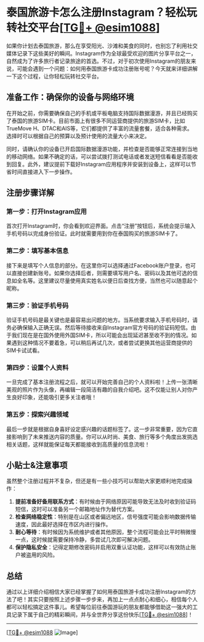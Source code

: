 # 泰国旅游卡怎么注册Instagram？轻松玩转社交平台[[TG💪+ @esim1088](https://t.me/s/esim1088)]

如果你计划去泰国旅游，那么在享受阳光、沙滩和美食的同时，也别忘了利用社交媒体记录下这些美好的瞬间。Instagram作为全球最受欢迎的图片分享平台之一，自然成为了许多旅行者记录旅途的首选。不过，对于初次使用Instagram的朋友来说，可能会遇到一个问题：如何用泰国旅游卡成功注册账号呢？今天就来详细讲解一下这个过程，让你轻松玩转社交平台。

## 准备工作：确保你的设备与网络环境

在开始之前，你需要确保自己的手机或平板电脑支持国际数据漫游，并且已经购买了泰国的旅游SIM卡。目前市面上有很多不同运营商提供的旅游SIM卡，比如TrueMove H、DTAC和AIS等，它们都提供了丰富的流量套餐，适合各种需求。选择时可以根据自己的预算以及预计使用的流量大小来决定。

同时，请确认你的设备已开启国际数据漫游功能，并检查是否能够正常连接到当地的移动网络。如果不确定的话，可以尝试拨打测试电话或者发送短信看看是否能收到回复。此外，建议提前下载好Instagram应用程序并安装到设备上，这样可以节省时间直接进入下一步操作。

## 注册步骤详解

### 第一步：打开Instagram应用

首次打开Instagram时，你会看到欢迎界面。点击“注册”按钮后，系统会提示输入手机号码以完成身份验证。此时就需要用到你在泰国购买的旅游SIM卡了。

### 第二步：填写基本信息

接下来是填写个人信息的部分。在这里你可以选择通过Facebook账户登录，也可以直接创建新账号。如果你选择后者，则需要填写用户名、密码以及其他可选的信息如全名等。这里建议尽量使用真实姓名以便日后查找方便，当然也可以随意起个昵称。

### 第三步：验证手机号码

验证手机号码是最关键也是最容易出问题的地方。当系统要求输入手机号码时，请务必确保输入正确无误。然后等待接收来自Instagram官方号码的验证码短信。由于我们现在是在国外使用外国SIM卡，所以可能会出现延迟甚至收不到的情况。如果遇到这种情况不要着急，可以稍后再试几次，或者尝试更换其他运营商提供的SIM卡试试看。

### 第四步：设置个人资料

一旦完成了基本注册流程之后，就可以开始完善自己的个人资料啦！上传一张清晰美观的照片作为头像，再编辑一段简洁有趣的自我介绍吧。这不仅能让别人对你产生良好印象，还能吸引更多关注者哦！

### 第五步：探索兴趣领域

最后一步就是根据自身喜好设定感兴趣的话题标签了。这一步非常重要，因为它直接影响到了未来推送内容的质量。你可以从时尚、美食、旅行等多个角度出发挑选相关话题，这样就能保证每天都能接收到高质量的信息流啦！

## 小贴士&注意事项

虽然整个注册过程并不复杂，但还是有一些小技巧可以帮助大家更顺利地完成操作：

1. **提前准备好备用联系方式**：有时候由于网络原因可能导致无法及时收到验证码短信，这时可以准备另一个邮箱地址作为替代方案。
2. **检查网络稳定性**：特别是在山区或者偏远地区，信号强度可能会影响数据传输速度，因此最好选择在市区内进行操作。
3. **耐心等待**：有时候因为系统维护或者其他原因，整个流程可能会比平时稍微慢一点，这时候就需要保持冷静，多尝试几次即可解决问题。
4. **保护隐私安全**：记得定期修改密码并启用双重认证功能，这样可以有效防止账户被盗用的风险。

## 总结

通过以上详细介绍相信大家已经掌握了如何用泰国旅游卡成功注册Instagram的方法了吧！其实只要按照上述步骤一步步来，再加上一点点耐心和细心，相信每个人都可以轻松搞定这件事儿。希望每位前往泰国游玩的朋友都能够借助这一强大的工具记录下属于自己的精彩瞬间，并与全世界分享这份快乐[[TG💪+ @esim1088](https://t.me/s/esim1088)]！

---

[[TG💪+ @esim1088](https://t.me/s/esim1088) ![Image](https://i.postimg.cc/4NQfJmqS/Snipaste-2025-05-13-00-14-12.png)]